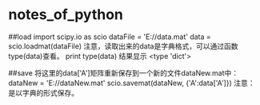# notes_of_python

##load
import scipy.io as scio
dataFile = 'E://data.mat'
data = scio.loadmat(dataFile)
注意，读取出来的data是字典格式，可以通过函数type(data)查看。
print type(data)
结果显示
<type 'dict'>

##save
将这里的data['A']矩阵重新保存到一个新的文件dataNew.mat中：
dataNew = 'E://dataNew.mat'
scio.savemat(dataNew, {'A':data['A']})
注意：是以字典的形式保存。
